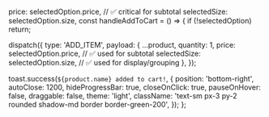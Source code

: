 price: selectedOption.price, // ✅ critical for subtotal
selectedSize: selectedOption.size,
const handleAddToCart = () => {
  if (!selectedOption) return;

  dispatch({
    type: 'ADD_ITEM',
    payload: {
      ...product,
      quantity: 1,
      price: selectedOption.price,          // ✅ used for subtotal
      selectedSize: selectedOption.size,    // ✅ used for display/grouping
    },
  });

  toast.success(`${product.name} added to cart!`, {
    position: 'bottom-right',
    autoClose: 1200,
    hideProgressBar: true,
    closeOnClick: true,
    pauseOnHover: false,
    draggable: false,
    theme: 'light',
    className: 'text-sm px-3 py-2 rounded shadow-md border border-green-200',
  });
};

